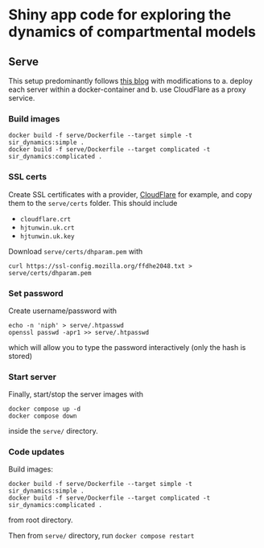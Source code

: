 # Shiny app code for exploring the dynamics of compartmental models

## Serve
This setup predominantly follows [this blog](https://www.charlesbordet.com/en/guide-shiny-aws/#how-to-set-up-your-new-ssltls-certificates-with-nginx)
with modifications to a. deploy each server within a docker-container and b. use CloudFlare as a proxy service.

### Build images
```
docker build -f serve/Dockerfile --target simple -t sir_dynamics:simple .
docker build -f serve/Dockerfile --target complicated -t sir_dynamics:complicated .
```

### SSL certs
Create SSL certificates with a provider, [CloudFlare](cloudflare.com) for example,
and copy them to the `serve/certs` folder.
This should include
* `cloudflare.crt`
* `hjtunwin.uk.crt`
* `hjtunwin.uk.key`

Download `serve/certs/dhparam.pem` with
```
curl https://ssl-config.mozilla.org/ffdhe2048.txt > serve/certs/dhparam.pem
```

### Set password

Create username/password with
```
echo -n 'niph' > serve/.htpasswd
openssl passwd -apr1 >> serve/.htpasswd
```
which will allow you to type the password interactively (only the hash is stored)


### Start server

Finally, start/stop the server images with
```
docker compose up -d
docker compose down
```
inside the `serve/` directory.

### Code updates
Build images:
```
docker build -f serve/Dockerfile --target simple -t sir_dynamics:simple .
docker build -f serve/Dockerfile --target complicated -t sir_dynamics:complicated .
```
from root directory.

Then from `serve/` directory, run `docker compose restart`
